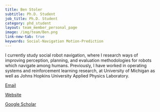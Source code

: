```yaml
---
title: Ben Stoler
subtitle: Ph.D. Student
job_title: Ph.D. Student
category: phd_student
layout: team_member_personal_page
image: /img/team/Ben.png
link-new-tab: true
keywords: Social-Navigation Motion-Prediction 
---
```


I currently study social robot navigation, where I research ways of improving perception, 
planning, and evaluation methodologies for robots which navigate among humans. Previously, 
I have worked in operating systems and reinforcement learning research, at University of 
Michigan as well as Johns Hopkins University Applied Physics Laboratory. 

[Email](mailto:bstoler@cs.cmu.edu)

[Website](https://benstoler.com/)

[Google Scholar](https://scholar.google.com/citations?user=7wztq0UAAAAJ)
